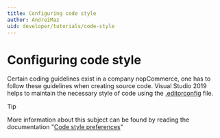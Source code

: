 ```yaml
---
title: Configuring code style
author: AndreiMaz
uid: developer/tutorials/code-style
---
```

# Configuring code style

Certain coding guidelines exist in a company nopCommerce, one has to follow these guidelines when creating source code. Visual Studio 2019 helps to maintain the necessary style of code using the [.editorconfig](https://github.com/nopSolutions/nopCommerce/blob/develop/.editorconfig) file.

> [!TIP]
> More information about this subject can be found by reading the documentation "[Code style preferences](https://docs.microsoft.com/visualstudio/ide/code-styles-and-code-cleanup?view=vs-2019)"
